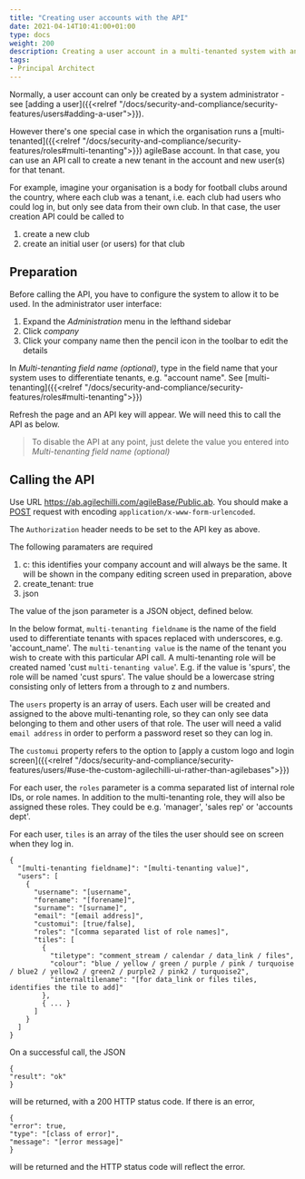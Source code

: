 ```yaml
---
title: "Creating user accounts with the API"
date: 2021-04-14T10:41:00+01:00
type: docs
weight: 200
description: Creating a user account in a multi-tenanted system with an API request
tags:
- Principal Architect
---
```

Normally, a user account can only be created by a system administrator - see [adding a user]({{<relref "/docs/security-and-compliance/security-features/users#adding-a-user">}}).

However there's one special case in which the organisation runs a [multi-tenanted]({{<relref "/docs/security-and-compliance/security-features/roles#multi-tenanting">}}) agileBase account. In that case, you can use an API call to create a new tenant in the account and new user(s) for that tenant.

For example, imagine your organisation is a body for football clubs around the country, where each club was a tenant, i.e. each club had users who could log in, but only see data from their own club. In that case, the user creation API could be called to 
1) create a new club
2) create an initial user (or users) for that club

## Preparation
Before calling the API, you have to configure the system to allow it to be used. In the administrator user interface:
1) Expand the _Administration_ menu in the lefthand sidebar
2) Click _company_
3) Click your company name then the pencil icon in the toolbar to edit the details

In *Multi-tenanting field name (optional)*, type in the field name that your system uses to differentiate tenants, e.g. "account name". See [multi-tenanting]({{<relref "/docs/security-and-compliance/security-features/roles#multi-tenanting">}})

Refresh the page and an API key will appear. We will need this to call the API as below.
> To disable the API at any point, just delete the value you entered into *Multi-tenanting field name (optional)*

## Calling the API

Use URL https://ab.agilechilli.com/agileBase/Public.ab. You should make a [POST](https://developer.mozilla.org/en-US/docs/Web/HTTP/Methods/POST) request with encoding `application/x-www-form-urlencoded`.

The `Authorization` header needs to be set to the API key as above.

The following paramaters are required

1. c: this identifies your company account and will always be the same. It will be shown in the company editing screen used in preparation, above
2. create_tenant: true
3. json

The value of the json parameter is a JSON object, defined below.

In the below format, `multi-tenanting fieldname` is the name of the field used to differentiate tenants with spaces replaced with underscores, e.g. 'account_name'. The `multi-tenanting value` is the name of the tenant you wish to create with this particular API call. A multi-tenanting role will be created named 'cust `multi-tenanting value`'. E.g. if the value is 'spurs', the role will be named 'cust spurs'. The value should be a lowercase string consisting only of letters from a through to z and numbers.

The `users` property is an array of users. Each user will be created and assigned to the above multi-tenanting role, so they can only see data belonging to them and other users of that role. The user will need a valid `email address` in order to perform a password reset so they can log in.

The `customui` property refers to the option to [apply a custom logo and login screen]({{<relref "/docs/security-and-compliance/security-features/users/#use-the-custom-agilechilli-ui-rather-than-agilebases">}})

For each user, the `roles` parameter is a comma separated list of internal role IDs, or role names. In addition to the multi-tenanting role, they will also be assigned these roles. They could be e.g. 'manager', 'sales rep' or 'accounts dept'.

For each user, `tiles` is an array of the tiles the user should see on screen when they log in.

```
{
  "[multi-tenanting fieldname]": "[multi-tenanting value]",
  "users": [
    {
      "username": "[username",
      "forename": "[forename]",
      "surname": "[surname]",
      "email": "[email address]",
      "customui": [true/false],
      "roles": "[comma separated list of role names]",
      "tiles": [
        {
          "tiletype": "comment_stream / calendar / data_link / files",
          "colour": "blue / yellow / green / purple / pink / turquoise / blue2 / yellow2 / green2 / purple2 / pink2 / turquoise2",
          "internaltilename": "[for data_link or files tiles, identifies the tile to add]"
        },
        { ... }
      ]
    }
  ]
}
```

On a successful call, the JSON

```
{
"result": "ok"
}
```

will be returned, with a 200 HTTP status code. If there is an error,

```
{
"error": true,
"type": "[class of error]",
"message": "[error message]"
}
```

will be returned and the HTTP status code will reflect the error.